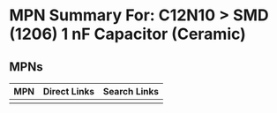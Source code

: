 



# MPN Summary For: C12N10 > SMD (1206) 1 nF Capacitor (Ceramic)

## MPNs
  

|MPN|Direct Links|Search Links|
| :--- | :--- | :--- |
||||
